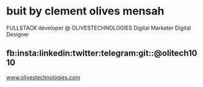 # buit by clement olives mensah
FULLSTACK developer @ OLIVESTECHNOLOGIES
Digital Marketer
Digital Designer
## fb:insta:linkedin:twitter:telegram:git::@olitech1010
www.olivestechnologies.com